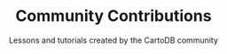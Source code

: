 ---
layout: course
title: "Community Contributions"
id: "07-community"
subtitle: Lessons and tutorials created by the CartoDB community
categories: Mixed
tag: book
time: 45 minutes
description_short: "Learn from the best: CartoDB's community of expert web mapping experts." 
description_long: "This series of lessons is curated from lessons made by the CartoDB community."
prerequisite:
    - Introduction to Map Design
    - A modern browser like Chrome, Firefox, or Safari
    - Reliable Internet access
    - A desire to learn!
published: true
vizjson: "http://documentation.cartodb.com/api/v2/viz/e667d364-d5ff-11e3-a78a-0edbca4b5057/viz.json"
mailchimp_id: 7b12ebacde
---